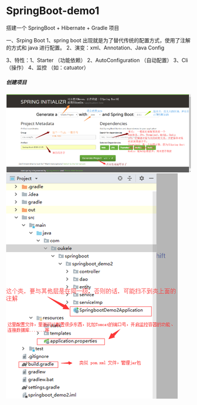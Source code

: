 # SpringBoot-demo1
搭建一个 SpringBoot + Hibernate + Gradle 项目

一、Srping Boot
1、spring boot 出现就是为了替代传统的配置方式，使用了注解的方式和 java 进行配置。 2、演变：xml、Annotation、Java Config

3、特性：1、Starter （功能依赖）
2、AutoConfiguration （自动配置）
3、Cli （操作）
4、监控 （如：catuator）

##### 创建项目
![Alt text](https://github.com/oukele/SpringBoot-demo1/blob/master/springboot0.png)
![Alt text](https://github.com/oukele/SpringBoot-demo1/blob/master/springboot1.png)

